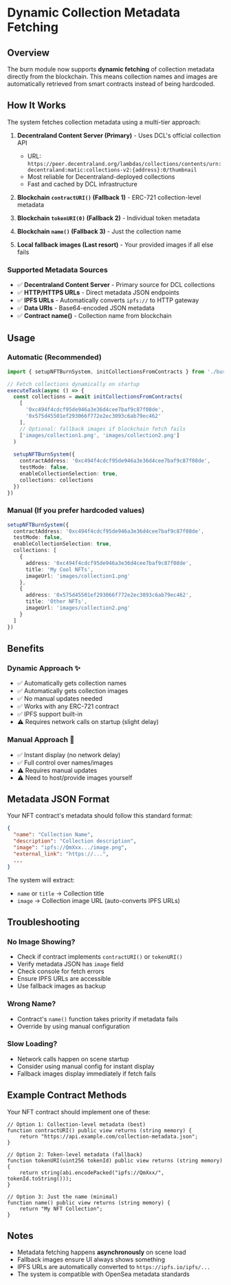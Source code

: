 # Dynamic Collection Metadata Fetching

## Overview

The burn module now supports **dynamic fetching** of collection metadata directly from the blockchain. This means collection names and images are automatically retrieved from smart contracts instead of being hardcoded.

## How It Works

The system fetches collection metadata using a multi-tier approach:

1. **Decentraland Content Server (Primary)** - Uses DCL's official collection API
   - URL: `https://peer.decentraland.org/lambdas/collections/contents/urn:decentraland:matic:collections-v2:{address}:0/thumbnail`
   - Most reliable for Decentraland-deployed collections
   - Fast and cached by DCL infrastructure

2. **Blockchain `contractURI()` (Fallback 1)** - ERC-721 collection-level metadata
3. **Blockchain `tokenURI(0)` (Fallback 2)** - Individual token metadata
4. **Blockchain `name()` (Fallback 3)** - Just the collection name
5. **Local fallback images (Last resort)** - Your provided images if all else fails

### Supported Metadata Sources

- ✅ **Decentraland Content Server** - Primary source for DCL collections
- ✅ **HTTP/HTTPS URLs** - Direct metadata JSON endpoints
- ✅ **IPFS URLs** - Automatically converts `ipfs://` to HTTP gateway
- ✅ **Data URIs** - Base64-encoded JSON metadata
- ✅ **Contract name()** - Collection name from blockchain

## Usage

### Automatic (Recommended)

```typescript
import { setupNFTBurnSystem, initCollectionsFromContracts } from './burnModule'

// Fetch collections dynamically on startup
executeTask(async () => {
  const collections = await initCollectionsFromContracts(
    [
      '0xc494f4cdcf95de946a3e36d4cee7baf9c87f08de',
      '0x575d45501ef293066f772e2ec3093c6ab79ec462'
    ],
    // Optional: fallback images if blockchain fetch fails
    ['images/collection1.png', 'images/collection2.png']
  )
  
  setupNFTBurnSystem({
    contractAddress: '0xc494f4cdcf95de946a3e36d4cee7baf9c87f08de',
    testMode: false,
    enableCollectionSelection: true,
    collections: collections
  })
})
```

### Manual (If you prefer hardcoded values)

```typescript
setupNFTBurnSystem({
  contractAddress: '0xc494f4cdcf95de946a3e36d4cee7baf9c87f08de',
  testMode: false,
  enableCollectionSelection: true,
  collections: [
    {
      address: '0xc494f4cdcf95de946a3e36d4cee7baf9c87f08de',
      title: 'My Cool NFTs',
      imageUrl: 'images/collection1.png'
    },
    {
      address: '0x575d45501ef293066f772e2ec3093c6ab79ec462',
      title: 'Other NFTs',
      imageUrl: 'images/collection2.png'
    }
  ]
})
```

## Benefits

### Dynamic Approach ✨
- ✅ Automatically gets collection names
- ✅ Automatically gets collection images
- ✅ No manual updates needed
- ✅ Works with any ERC-721 contract
- ✅ IPFS support built-in
- ⚠️ Requires network calls on startup (slight delay)

### Manual Approach 🔧
- ✅ Instant display (no network delay)
- ✅ Full control over names/images
- ⚠️ Requires manual updates
- ⚠️ Need to host/provide images yourself

## Metadata JSON Format

Your NFT contract's metadata should follow this standard format:

```json
{
  "name": "Collection Name",
  "description": "Collection description",
  "image": "ipfs://QmXxx.../image.png",
  "external_link": "https://...",
  ...
}
```

The system will extract:
- `name` or `title` → Collection title
- `image` → Collection image URL (auto-converts IPFS URLs)

## Troubleshooting

### No Image Showing?
- Check if contract implements `contractURI()` or `tokenURI()`
- Verify metadata JSON has `image` field
- Check console for fetch errors
- Ensure IPFS URLs are accessible
- Use fallback images as backup

### Wrong Name?
- Contract's `name()` function takes priority if metadata fails
- Override by using manual configuration

### Slow Loading?
- Network calls happen on scene startup
- Consider using manual config for instant display
- Fallback images display immediately if fetch fails

## Example Contract Methods

Your NFT contract should implement one of these:

```solidity
// Option 1: Collection-level metadata (best)
function contractURI() public view returns (string memory) {
    return "https://api.example.com/collection-metadata.json";
}

// Option 2: Token-level metadata (fallback)
function tokenURI(uint256 tokenId) public view returns (string memory) {
    return string(abi.encodePacked("ipfs://QmXxx/", tokenId.toString()));
}

// Option 3: Just the name (minimal)
function name() public view returns (string memory) {
    return "My NFT Collection";
}
```

## Notes

- Metadata fetching happens **asynchronously** on scene load
- Fallback images ensure UI always shows something
- IPFS URLs are automatically converted to `https://ipfs.io/ipfs/...`
- The system is compatible with OpenSea metadata standards


